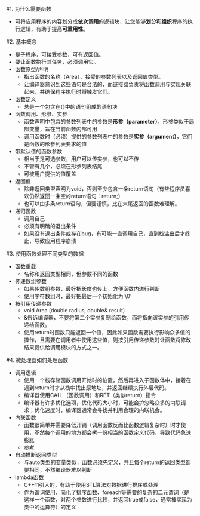 #1. 为什么需要函数
* 可将应用程序的内容划分成**依次调用**的逻辑块，让您能够**划分和组织**程序的执行逻辑，有助于提高**可重用性**。

#2. 基本概念
* 是子程序，可接受参数，可有返回值。
* 要让函数执行其任务，必须调用它。
* 函数原型/声明
    * 指出函数的名称（Area）、接受的参数列表以及返回值类型。
    * 让编译器意识到这些语句是合法的，而链接器负责将函数调用与实现关联起来，并确保程序执行时将触发它们。
* 函数定义
    * 总是一个包含在{}中的语句组成的语句块
* 函数调用、形参、实参
    * 函数声明中包含的参数列表中的参数是**形参（parameter）**，形参类似于局部变量，旨在当前函数内部可用
    * 调用函数时（必须）提供的参数列表中的参数是**实参（argument）**，它们是函数的形参列表要求的值
* 带默认值的函数参数
    * 相当于是可选参数，用户可以传实参，也可以不传
    * 不管有几个，必须在形参列表结尾
    * 可被用户提供的值覆盖
* 返回值
    * 除非返回类型声明为void，否则至少包含一条return语句（有些程序员喜欢仍然返回一条空的return语句：return;）
    * 也可以由多条return语句，但要谨慎，比在末尾返回的函数难理解。
* 递归函数
    * 调用自己
    * 必须有明确的退出条件
    * 如果没有退出条件或存在bug，有可能一直调用自己，直到栈溢出后才终止，导致应用程序崩溃

#3. 使用函数处理不同类型的数据
* 函数重载
    * 名称和返回类型相同，但参数不同的函数
* 传递数组参数
    * 如果传数组参数，最好把长度也传上，方便函数内进行判断
    * 使用字符数组时，最好把最后一个初始化为'\0'
* 按引用传递参数
    * void Area (double radius, double& result)
    * &告诉编译器，不要将第二个实参复制给函数，而将指向该实参的引用传递给函数。
    * 使用return时函数只能返回一个值，因此如果函数需要执行影响众多值的操作，且需要在调用者中使用这些值，则按引用传递参数时让函数将修改结果提供给调用模块的方式之一。

#4. 微处理器如何处理函数
* 调用逻辑
    * 使用一个栈存储函数调用开始时的位置，然后再进入子函数体中，接着在遇到return时才从栈中找出原地址，并返回继续执行外层代码。
    * 编译器使用CALL（函数调用）和RET（类似return）指令
    * 编译器有许多优化选项，优化代码大小时，可能会护忽略众多的内联请求；优化速度时，编译器通常会寻找并利用合理的内联机会。
* 内联函数
    * 函数很简单并需要降低开销（调用函数反而比函数逻辑复杂时）时才使用，不然每个调用的地方都会拷一份相当的函数定义代码，导致代码急速膨胀
    * [参考](https://www.cnblogs.com/fnlingnzb-learner/p/6423917.html)
* 自动推断返回类型
    * 与auto类型的变量类似，函数必须先定义，并且每个return的返回类型都要相同，不然编译器难以判断
* lambda函数
    * C++11引入的，有助于使用STL算法对数据进行排序或处理
    * 作为谓词使用，简化了排序函数、foreach等需要的复杂的二元谓词（是这样一个函数，对两个参数进行比较，并返回true或false，通常被实现为类中的运算符）的定义